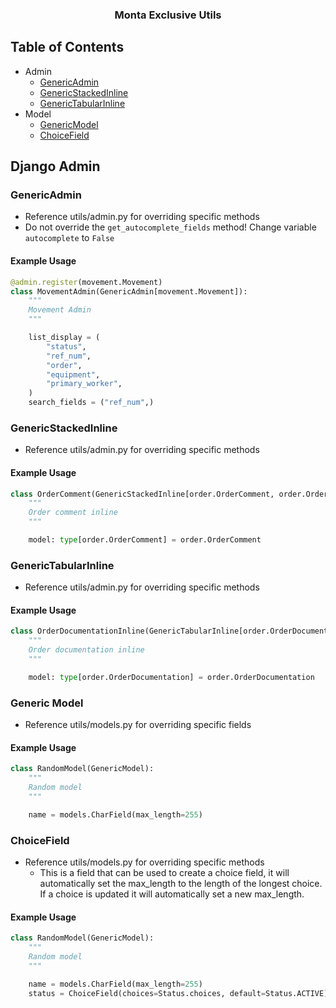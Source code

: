 <h3 align="center">Monta Exclusive Utils</h3>

## Table of Contents

- Admin
    - [GenericAdmin](#GenericAdmin)
    - [GenericStackedInline](#GenericStackedInline)
    - [GenericTabularInline](#GenericTabularInline)
- Model
    - [GenericModel](#GenericModel)
    - [ChoiceField](#ChoiceField)

## Django Admin

### GenericAdmin <a name="GenericAdmin"></a>

* Reference utils/admin.py for overriding specific methods
* Do not override the `get_autocomplete_fields` method! Change variable `autocomplete` to `False`

#### Example Usage

```python
@admin.register(movement.Movement)
class MovementAdmin(GenericAdmin[movement.Movement]):
    """
    Movement Admin
    """

    list_display = (
        "status",
        "ref_num",
        "order",
        "equipment",
        "primary_worker",
    )
    search_fields = ("ref_num",) 
```

### GenericStackedInline <a name="GenericStackedInline"></a>

* Reference utils/admin.py for overriding specific methods

#### Example Usage

```python
class OrderComment(GenericStackedInline[order.OrderComment, order.Order]):
    """
    Order comment inline
    """

    model: type[order.OrderComment] = order.OrderComment
```

### GenericTabularInline <a name="GenericTabularInline"></a>

* Reference utils/admin.py for overriding specific methods

#### Example Usage

```python
class OrderDocumentationInline(GenericTabularInline[order.OrderDocumentation, order.Order]):
    """
    Order documentation inline
    """

    model: type[order.OrderDocumentation] = order.OrderDocumentation

```

### Generic Model <a name="GenericModel"></a>

* Reference utils/models.py for overriding specific fields

#### Example Usage

```python
class RandomModel(GenericModel):
    """
    Random model
    """

    name = models.CharField(max_length=255)
```

### ChoiceField <a name="ChoiceField"></a>

* Reference utils/models.py for overriding specific methods
    * This is a field that can be used to create a choice field, it will automatically set the max_length
      to the length of the longest choice. If a choice is updated it will automatically set a new max_length.

#### Example Usage

```python
class RandomModel(GenericModel):
    """
    Random model
    """

    name = models.CharField(max_length=255)
    status = ChoiceField(choices=Status.choices, default=Status.ACTIVE)
```